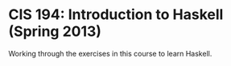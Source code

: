 # CIS 194: Introduction to Haskell (Spring 2013)
Working through the exercises in this course to learn Haskell.
